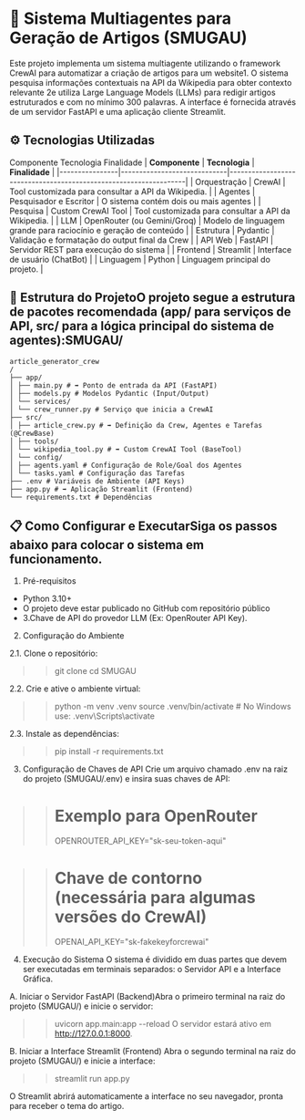 # 📄 Sistema Multiagentes para Geração de Artigos (SMUGAU)
Este projeto implementa um sistema multiagente utilizando o framework CrewAI para automatizar a criação de artigos para um website1. O sistema pesquisa informações contextuais na API da Wikipedia para obter contexto relevante 2e utiliza Large Language Models (LLMs) para redigir artigos estruturados e com no mínimo 300 palavras.
A interface é fornecida através de um servidor FastAPI e uma aplicação cliente Streamlit.

## ⚙️ Tecnologias Utilizadas
Componente Tecnologia Finalidade
| **Componente** | **Tecnologia**              | **Finalidade**                                                   |
|----------------|-----------------------------|------------------------------------------------------------------|
| Orquestração   | CrewAI                      | Tool customizada para consultar a API da Wikipedia.              |
| Agentes        | Pesquisador e Escritor      | O sistema contém dois ou mais agentes                            |
| Pesquisa       | Custom CrewAI Tool          | Tool customizada para consultar a API da Wikipedia.              |
| LLM            | OpenRouter (ou Gemini/Groq) | Modelo de linguagem grande para raciocínio e geração de conteúdo |
| Estrutura      | Pydantic                    | Validação e formatação do output final da Crew                   |
| API Web        | FastAPI                     | Servidor REST para execução do sistema                           |
| Frontend       | Streamlit                   | Interface de usuário (ChatBot)                                   |
| Linguagem      | Python                      | Linguagem principal do projeto.                                  |

## 🚀 Estrutura do ProjetoO projeto segue a estrutura de pacotes recomendada (app/ para serviços de API, src/ para a lógica principal do sistema de agentes):SMUGAU/
```text
article_generator_crew
/
├── app/
│ ├── main.py # ➡️ Ponto de entrada da API (FastAPI)
│ ├── models.py # Modelos Pydantic (Input/Output)
│ └── services/
│ └── crew_runner.py # Serviço que inicia a CrewAI
├── src/
│ ├── article_crew.py # ➡️ Definição da Crew, Agentes e Tarefas (@CrewBase)
│ ├── tools/
│ └── wikipedia_tool.py # ➡️ Custom CrewAI Tool (BaseTool)
│ └── config/
│ ├── agents.yaml # Configuração de Role/Goal dos Agentes
│ └── tasks.yaml # Configuração das Tarefas
├── .env # Variáveis de Ambiente (API Keys)
├── app.py # ➡️ Aplicação Streamlit (Frontend)
└── requirements.txt # Dependências
```

## 📋 Como Configurar e ExecutarSiga os passos abaixo para colocar o sistema em funcionamento.

1. Pré-requisitos
- Python 3.10+
- O projeto deve estar publicado no GitHub com repositório público
- 3.Chave de API do provedor LLM (Ex: OpenRouter API Key).

2. Configuração do Ambiente

2.1. Clone o repositório:
>> git clone 
>> cd SMUGAU

2.2. Crie e ative o ambiente virtual:
>> python -m venv .venv
>> source .venv/bin/activate  # No Windows use: .venv\Scripts\activate

2.3. Instale as dependências:
>> pip install -r requirements.txt

3. Configuração de Chaves de API
Crie um arquivo chamado .env na raiz do projeto (SMUGAU/.env) e insira suas chaves de API:

>> # Exemplo para OpenRouter
>> OPENROUTER_API_KEY="sk-seu-token-aqui"

>> # Chave de contorno (necessária para algumas versões do CrewAI)
>> OPENAI_API_KEY="sk-fakekeyforcrewai" 

4. Execução do Sistema
O sistema é dividido em duas partes que devem ser executadas em terminais separados: o Servidor API e a Interface Gráfica.

A. Iniciar o Servidor FastAPI (Backend)Abra o primeiro terminal na raiz do projeto (SMUGAU/) e inicie o servidor:
>> uvicorn app.main:app --reload
O servidor estará ativo em http://127.0.0.1:8000.

B. Iniciar a Interface Streamlit (Frontend)
Abra o segundo terminal na raiz do projeto (SMUGAU/) e inicie a interface:

>> streamlit run app.py

O Streamlit abrirá automaticamente a interface no seu navegador, pronta para receber o tema do artigo.
